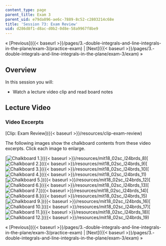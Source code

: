 ```yaml
---
content_type: page
parent_title: Exam 3
parent_uid: e79da896-ae6c-7889-8c52-c2803214c68e
title: 'Session 73: Exam Review'
uid: d286d8f1-d8ac-d0b2-0d8e-58a9967f8be9
---
```


« [Previous]({{< baseurl >}}/pages/3.-double-integrals-and-line-integrals-in-the-plane/exam-3/practice-exam) | [Next]({{< baseurl >}}/pages/3.-double-integrals-and-line-integrals-in-the-plane/exam-3/exam) »

Overview
--------

In this session you will:

*   Watch a lecture video clip and read board notes

Lecture Video
-------------

### Video Excerpts

[Clip: Exam Review]({{< baseurl >}}/resources/clip-exam-review)

The following images show the chalkboard contents from these video excerpts. Click each image to enlarge.

[![Chalkboard 1.](BASEURL_PLACEHOLDER/resources/mit18_02sc_l24brds_8a)]({{< baseurl >}}/resources/mit18_02sc_l24brds_8)[![Chalkboard 2.](BASEURL_PLACEHOLDER/resources/mit18_02sc_l24brds_9a)]({{< baseurl >}}/resources/mit18_02sc_l24brds_9)[![Chalkboard 3.](BASEURL_PLACEHOLDER/resources/mit18_02sc_l24brds_10a)]({{< baseurl >}}/resources/mit18_02sc_l24brds_10)[![Chalkboard 4.](BASEURL_PLACEHOLDER/resources/mit18_02sc_l24brds_11a)]({{< baseurl >}}/resources/mit18_02sc_l24brds_11)  
[![Chalkboard 5.](BASEURL_PLACEHOLDER/resources/mit18_02sc_l24brds_12a)]({{< baseurl >}}/resources/mit18_02sc_l24brds_12)[![Chalkboard 6.](BASEURL_PLACEHOLDER/resources/mit18_02sc_l24brds_13a)]({{< baseurl >}}/resources/mit18_02sc_l24brds_13)[![Chalkboard 7.](BASEURL_PLACEHOLDER/resources/mit18_02sc_l24brds_14a)]({{< baseurl >}}/resources/mit18_02sc_l24brds_14)[![Chalkboard 8.](BASEURL_PLACEHOLDER/resources/mit18_02sc_l24brds_15a)]({{< baseurl >}}/resources/mit18_02sc_l24brds_15)  
[![Chalkboard 9.](BASEURL_PLACEHOLDER/resources/mit18_02sc_l24brds_16a)]({{< baseurl >}}/resources/mit18_02sc_l24brds_16)[![Chalkboard 10.](BASEURL_PLACEHOLDER/resources/mit18_02sc_l24brds_17a)]({{< baseurl >}}/resources/mit18_02sc_l24brds_17)[![Chalkboard 11.](BASEURL_PLACEHOLDER/resources/mit18_02sc_l24brds_18a)]({{< baseurl >}}/resources/mit18_02sc_l24brds_18)[![Chalkboard 12.](BASEURL_PLACEHOLDER/resources/mit18_02sc_l24brds_19a)]({{< baseurl >}}/resources/mit18_02sc_l24brds_19)

« [Previous]({{< baseurl >}}/pages/3.-double-integrals-and-line-integrals-in-the-plane/exam-3/practice-exam) | [Next]({{< baseurl >}}/pages/3.-double-integrals-and-line-integrals-in-the-plane/exam-3/exam) »